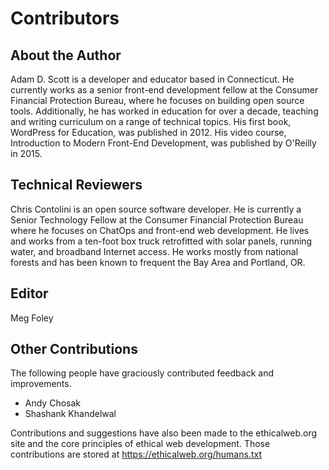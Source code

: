 # Contributors

## About the Author

Adam D. Scott is a developer and educator based in Connecticut. He currently works as a senior front-end development fellow at the Consumer Financial Protection Bureau, where he focuses on building open source tools. Additionally, he has worked in education for over a decade, teaching and writing curriculum on a range of technical topics. His first book, WordPress for Education, was published in 2012. His video course, Introduction to Modern Front-End Development, was published by O'Reilly in 2015.

## Technical Reviewers

Chris Contolini is an open source software developer. He is currently a Senior Technology Fellow at the Consumer Financial Protection Bureau where he focuses on ChatOps and front-end web development. He lives and works from a ten-foot box truck retrofitted with solar panels, running water, and broadband Internet access. He works mostly from national forests and has been known to frequent the Bay Area and Portland, OR.

## Editor

Meg Foley

## Other Contributions

The following people have graciously contributed feedback and improvements.

- Andy Chosak
- Shashank Khandelwal

Contributions and suggestions have also been made to the ethicalweb.org site and the core principles of ethical web development. Those contributions are stored at <https://ethicalweb.org/humans.txt>
